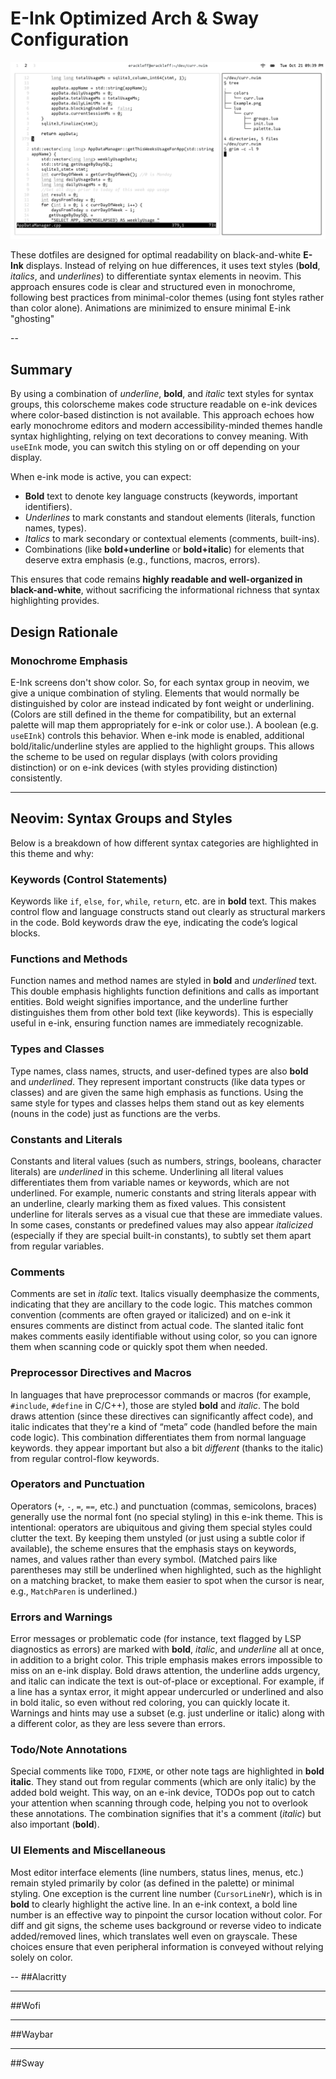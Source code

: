 # E-Ink Optimized Arch & Sway Configuration

![Alt text](./Example.png)

These dotfiles are designed for optimal readability on black-and-white **E-Ink** displays. Instead of relying on hue differences, it uses text styles (**bold**, *italics*, and *underlines*) to differentiate syntax elements in neovim. This approach ensures code is clear and structured even in monochrome, following best practices from minimal-color themes (using font styles rather than color alone). Animations are minimized to ensure minimal E-ink "ghosting"

--

## Summary

By using a combination of *underline*, **bold**, and *italic* text styles for syntax groups, this colorscheme makes code structure readable on e-ink devices where color-based distinction is not available. This approach echoes how early monochrome editors and modern accessibility-minded themes handle syntax highlighting, relying on text decorations to convey meaning. With `useEInk` mode, you can switch this styling on or off depending on your display.

When e-ink mode is active, you can expect:

* **Bold** text to denote key language constructs (keywords, important identifiers).
* *Underlines* to mark constants and standout elements (literals, function names, types).
* *Italics* to mark secondary or contextual elements (comments, built-ins).
* Combinations (like **bold+underline** or **bold+italic**) for elements that deserve extra emphasis (e.g., functions, macros, errors).

This ensures that code remains **highly readable and well-organized in black-and-white**, without sacrificing the informational richness that syntax highlighting provides.

## Design Rationale

### Monochrome Emphasis

E-Ink screens don't show color. So, for each syntax group in neovim, we give a unique combination of styling. Elements that would normally be distinguished by color are instead indicated by font weight or underlining. (Colors are still defined in the theme for compatibility, but an external palette will map them appropriately for e-ink or color use.). A boolean (e.g. `useEInk`) controls this behavior. When e-ink mode is enabled, additional bold/italic/underline styles are applied to the highlight groups. This allows the scheme to be used on regular displays (with colors providing distinction) or on e-ink devices (with styles providing distinction) consistently.

---

## Neovim: Syntax Groups and Styles

Below is a breakdown of how different syntax categories are highlighted in this theme and why:

### Keywords (Control Statements)

Keywords like `if`, `else`, `for`, `while`, `return`, etc. are in **bold** text. This makes control flow and language constructs stand out clearly as structural markers in the code. Bold keywords draw the eye, indicating the code’s logical blocks.

### Functions and Methods

Function names and method names are styled in **bold** and *underlined* text. This double emphasis highlights function definitions and calls as important entities. Bold weight signifies importance, and the underline further distinguishes them from other bold text (like keywords). This is especially useful in e-ink, ensuring function names are immediately recognizable.

### Types and Classes

Type names, class names, structs, and user-defined types are also **bold** and *underlined*. They represent important constructs (like data types or classes) and are given the same high emphasis as functions. Using the same style for types and classes helps them stand out as key elements (nouns in the code) just as functions are the verbs. 

### Constants and Literals

Constants and literal values (such as numbers, strings, booleans, character literals) are *underlined* in this scheme. Underlining all literal values differentiates them from variable names or keywords, which are not underlined. For example, numeric constants and string literals appear with an underline, clearly marking them as fixed values. This consistent underline for literals serves as a visual cue that these are immediate values. In some cases, constants or predefined values may also appear *italicized* (especially if they are special built-in constants), to subtly set them apart from regular variables.

### Comments

Comments are set in *italic* text. Italics visually deemphasize the comments, indicating that they are ancillary to the code logic. This matches common convention (comments are often grayed or italicized) and on e-ink it ensures comments are distinct from actual code. The slanted italic font makes comments easily identifiable without using color, so you can ignore them when scanning code or quickly spot them when needed.

### Preprocessor Directives and Macros

In languages that have preprocessor commands or macros (for example, `#include`, `#define` in C/C++), those are styled **bold** and *italic*. The bold draws attention (since these directives can significantly affect code), and italic indicates that they're a kind of “meta” code (handled before the main code logic). This combination differentiates them from normal language keywords. they appear important but also a bit *different* (thanks to the italic) from regular control-flow keywords.

### Operators and Punctuation

Operators (`+`, `-`, `=`, `==`, etc.) and punctuation (commas, semicolons, braces) generally use the normal font (no special styling) in this e-ink theme. This is intentional: operators are ubiquitous and giving them special styles could clutter the text. By keeping them unstyled (or just using a subtle color if available), the scheme ensures that the emphasis stays on keywords, names, and values rather than every symbol. (Matched pairs like parentheses may still be underlined when highlighted, such as the highlight on a matching bracket, to make them easier to spot when the cursor is near, e.g., `MatchParen` is underlined.)

### Errors and Warnings

Error messages or problematic code (for instance, text flagged by LSP diagnostics as errors) are marked with **bold**, *italic*, and *underline* all at once, in addition to a bright color. This triple emphasis makes errors impossible to miss on an e-ink display. Bold draws attention, the underline adds urgency, and italic can indicate the text is out-of-place or exceptional. For example, if a line has a syntax error, it might appear undercurled or underlined and also in bold italic, so even without red coloring, you can quickly locate it. Warnings and hints may use a subset (e.g. just underline or italic) along with a different color, as they are less severe than errors.

### Todo/Note Annotations

Special comments like `TODO`, `FIXME`, or other note tags are highlighted in **bold italic**. They stand out from regular comments (which are only italic) by the added bold weight. This way, on an e-ink device, TODOs pop out to catch your attention when scanning through code, helping you not to overlook these annotations. The combination signifies that it's a comment (*italic*) but also important (**bold**).

### UI Elements and Miscellaneous

Most editor interface elements (line numbers, status lines, menus, etc.) remain styled primarily by color (as defined in the palette) or minimal styling. One exception is the current line number (`CursorLineNr`), which is in **bold** to clearly highlight the active line. In an e-ink context, a bold line number is an effective way to pinpoint the cursor location without color. For diff and git signs, the scheme uses background or reverse video to indicate added/removed lines, which translates well even on grayscale. These choices ensure that even peripheral information is conveyed without relying solely on color.

--
##Alacritty

---
##Wofi

---
##Waybar

---

##Sway
